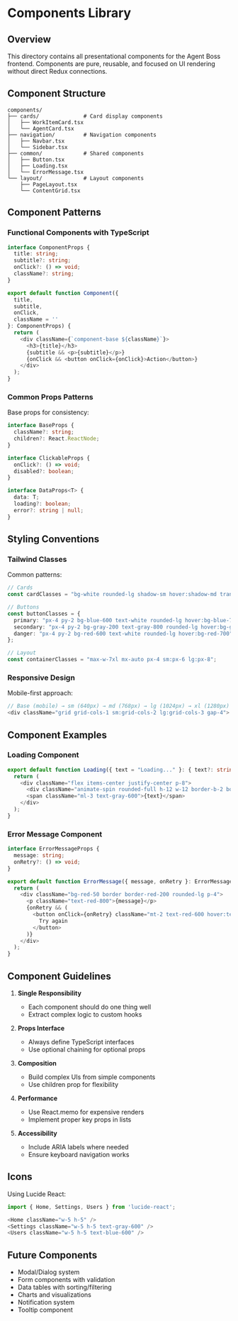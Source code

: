 # Components Library

## Overview

This directory contains all presentational components for the Agent Boss frontend. Components are pure, reusable, and focused on UI rendering without direct Redux connections.

## Component Structure

```
components/
├── cards/              # Card display components
│   ├── WorkItemCard.tsx
│   └── AgentCard.tsx
├── navigation/         # Navigation components
│   ├── Navbar.tsx
│   └── Sidebar.tsx
├── common/             # Shared components
│   ├── Button.tsx
│   ├── Loading.tsx
│   └── ErrorMessage.tsx
└── layout/             # Layout components
    ├── PageLayout.tsx
    └── ContentGrid.tsx
```

## Component Patterns

### Functional Components with TypeScript

```typescript
interface ComponentProps {
  title: string;
  subtitle?: string;
  onClick?: () => void;
  className?: string;
}

export default function Component({
  title,
  subtitle,
  onClick,
  className = ''
}: ComponentProps) {
  return (
    <div className={`component-base ${className}`}>
      <h3>{title}</h3>
      {subtitle && <p>{subtitle}</p>}
      {onClick && <button onClick={onClick}>Action</button>}
    </div>
  );
}
```

### Common Props Patterns

Base props for consistency:
```typescript
interface BaseProps {
  className?: string;
  children?: React.ReactNode;
}

interface ClickableProps {
  onClick?: () => void;
  disabled?: boolean;
}

interface DataProps<T> {
  data: T;
  loading?: boolean;
  error?: string | null;
}
```

## Styling Conventions

### Tailwind Classes

Common patterns:
```typescript
// Cards
const cardClasses = "bg-white rounded-lg shadow-sm hover:shadow-md transition-shadow p-4";

// Buttons
const buttonClasses = {
  primary: "px-4 py-2 bg-blue-600 text-white rounded-lg hover:bg-blue-700",
  secondary: "px-4 py-2 bg-gray-200 text-gray-800 rounded-lg hover:bg-gray-300",
  danger: "px-4 py-2 bg-red-600 text-white rounded-lg hover:bg-red-700"
};

// Layout
const containerClasses = "max-w-7xl mx-auto px-4 sm:px-6 lg:px-8";
```

### Responsive Design

Mobile-first approach:
```typescript
// Base (mobile) → sm (640px) → md (768px) → lg (1024px) → xl (1280px)
<div className="grid grid-cols-1 sm:grid-cols-2 lg:grid-cols-3 gap-4">
```

## Component Examples

### Loading Component
```typescript
export default function Loading({ text = "Loading..." }: { text?: string }) {
  return (
    <div className="flex items-center justify-center p-8">
      <div className="animate-spin rounded-full h-12 w-12 border-b-2 border-blue-600" />
      <span className="ml-3 text-gray-600">{text}</span>
    </div>
  );
}
```

### Error Message Component
```typescript
interface ErrorMessageProps {
  message: string;
  onRetry?: () => void;
}

export default function ErrorMessage({ message, onRetry }: ErrorMessageProps) {
  return (
    <div className="bg-red-50 border border-red-200 rounded-lg p-4">
      <p className="text-red-800">{message}</p>
      {onRetry && (
        <button onClick={onRetry} className="mt-2 text-red-600 hover:text-red-800">
          Try again
        </button>
      )}
    </div>
  );
}
```

## Component Guidelines

1. **Single Responsibility**
   - Each component should do one thing well
   - Extract complex logic to custom hooks

2. **Props Interface**
   - Always define TypeScript interfaces
   - Use optional chaining for optional props

3. **Composition**
   - Build complex UIs from simple components
   - Use children prop for flexibility

4. **Performance**
   - Use React.memo for expensive renders
   - Implement proper key props in lists

5. **Accessibility**
   - Include ARIA labels where needed
   - Ensure keyboard navigation works

## Icons

Using Lucide React:
```typescript
import { Home, Settings, Users } from 'lucide-react';

<Home className="w-5 h-5" />
<Settings className="w-5 h-5 text-gray-600" />
<Users className="w-5 h-5 text-blue-600" />
```

## Future Components

- Modal/Dialog system
- Form components with validation
- Data tables with sorting/filtering
- Charts and visualizations
- Notification system
- Tooltip component